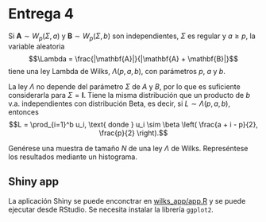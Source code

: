 # Entrega 4

Si $\mathbf{A} \sim W_p(\Sigma, a)$ y $\mathbf{B} \sim W_p(\Sigma, b)$ son independientes, $\Sigma$ es
regular y $a \ge p$, la variable aleatoria
$$\Lambda = \frac{|\mathbf{A}|}{|\mathbf{A} + \mathbf{B}|}$$
tiene una ley Lambda de Wilks, $\Lambda(p, a, b)$, con parámetros $p$, $a$ y $b$.

La ley $\Lambda$ no depende del parámetro $\Sigma$ de $A$ y $B$, por lo que es suficiente considerarla
para $\Sigma = \mathbf{I}$. Tiene la misma distribución que un producto de $b$ v.a. independientes con
distribución Beta, es decir, si $L \sim \Lambda(p, a, b)$, entonces
$$L = \prod_{i=1}^b u_i, \text{ donde } u_i \sim \beta \left( \frac{a + i - p}{2}, \frac{p}{2} \right).$$

Genérese una muestra de tamaño $N$ de una ley $\Lambda$ de Wilks. Represéntese los resultados mediante
un histograma.

## Shiny app

La aplicación Shiny se puede enconctrar en [wilks_app/app.R](https://github.com/Necrohades/entrega4/blob/main/wilks_app/app.R) y se puede ejecutar desde RStudio. Se necesita instalar la librería ``ggplot2``.
